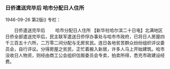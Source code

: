 ### 日侨遣送完毕后  哈市分配日人住所

1946-09-26
第2版()
专栏：

　　日侨遣送完毕后
　　哈市分配日人住所
    【新华社哈尔滨二十日电】北满地区日侨全部遣送完毕后，民主联军遣送日侨俘办事处与哈市市政府，已将日人房屋四千三百五十六所，二万零二间分配与无房贫民。连日各地贫苦群众纷纷组织评议委员会，自行评议。分得房屋之贫民，正忙着搬入新居，许多人马上开始建筑。哈市没收日人物资，则经由商工公会组织估贩委员会专卖，拍卖所得，悉充市政建设经费。
